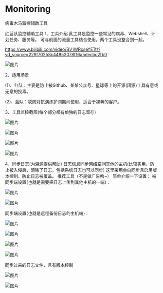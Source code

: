 # Monitoring
病毒木马监控辅助工具

红蓝队监控辅助工具
1、工具介绍
此工具是监控一些常见的病毒、Webshell、计划任务、服务等。
可与前面的流量工具结合使用，两个工具没整合到一起。

https://www.bilibili.com/video/BV1WRxseYETt/?vd_source=229f70258c44853078f16a5decbc2fb0

 ![图片](https://github.com/user-attachments/assets/bbba6af2-8b2e-43f8-a771-1ad516e5d053)


2、适用场景

(1)、红队：主要是防止被Github、某某公众号、星球等上的开源(闭源)工具有意或无意的投毒。

(2)、蓝队：攻防对抗演练护网期间使用，适合于裸奔的客户。

3、工具监控截图(每个部分都有单独的日志留存)

 ![图片](https://github.com/user-attachments/assets/8336de7b-ac1d-4bc6-9a37-2f319543b110)
 

![图片](https://github.com/user-attachments/assets/8c1a3556-e08b-4a07-80a5-606da8a44b1e)


 ![图片](https://github.com/user-attachments/assets/14d760fc-24bc-4cca-bf68-b564d3f7b08c)
 

![图片](https://github.com/user-attachments/assets/1b263244-78bd-4c94-8cad-53533b8e2e8c)

4、同步日志(为溯源提供帮助)
日志信息同步网络空间其他的主机(比较实用，防止被入侵后，清除了日志，包括系统日志也可以同步)
这里采用单向同步且启用版本控制，防止日志被覆盖。
推荐工具（不是做广告哈~）
简单介绍一下设置：
被同步端设置(也就是需要把日志上传到其他主机的一端)：

 ![图片](https://github.com/user-attachments/assets/d08f9550-6138-4e3f-acde-b2dfdc684c92)
 

![图片](https://github.com/user-attachments/assets/4f496f7d-1e6f-4676-83b0-13068874a0d3)
 

同步端设置(也就是远程备份日志的主机端)：

 ![图片](https://github.com/user-attachments/assets/ee79c00b-5aef-40be-a573-81ef5354ad49)
 

![图片](https://github.com/user-attachments/assets/c2aab64b-fd17-4aeb-9afa-63b09b533b49)


![图片](https://github.com/user-attachments/assets/5d041ed3-a839-4f43-b723-f2507bcbb271)


![图片](https://github.com/user-attachments/assets/aff62619-9b95-41ec-9106-724205006f2c)



同步过来的日志文件，且有版本控制
 
![图片](https://github.com/user-attachments/assets/d745ca6c-55b8-4c64-95c3-710d109600c4)


![图片](https://github.com/user-attachments/assets/81518563-a5fe-46cd-8306-2c253dc9d82a)

 

